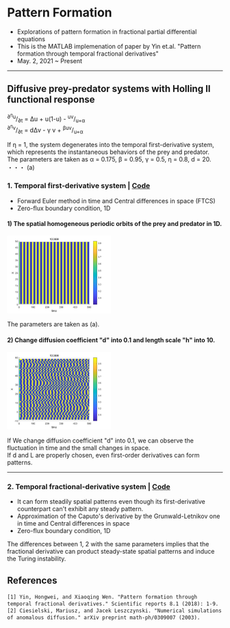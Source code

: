 # Pattern Formation
- Explorations of pattern formation in fractional partial differential equations
- This is the MATLAB implemenation of paper by Yin et.al. "Pattern formation through temporal fractional derivatives"
- May. 2, 2021 ~ Present

----------
## Diffusive prey-predator systems with Holling II functional response
<sup>∂<sup>&eta;</sup>u</sup>/<sub>∂t</sub> = &Delta;u  + u(1-u) - <sup>uv</sup>/<sub>u+&alpha;</sub>  
<sup>∂<sup>&eta;</sup>v</sup>/<sub>∂t</sub> = d&Delta;v  - &gamma; v + <sup>&beta;uv</sup>/<sub>u+&alpha;</sub>

If &eta; = 1, the system degenerates into the temporal first-derivative system, which represents the instantaneous behaviors of the prey and predator.   
The parameters are taken as &alpha; = 0.175, &beta; = 0.95, &gamma; = 0.5, &eta; = 0.8, d = 20. ・・・ (a)
  
### 1. Temporal **first**-derivative system | [Code](https://github.com/OH-Seoyoung/Pattern_Formation/blob/master/Diffusive_prey-predator_systems/First_derivative.m)  
- Forward Euler method in time and Central differences in space (FTCS)
- Zero-flux boundary condition, 1D
  
#### 1) The spatial homogeneous periodic orbits of the prey and predator in 1D.
<div align="">
<img src="https://github.com/OH-Seoyoung/Pattern_Formation/blob/master/Diffusive_prey-predator_systems/figs/orig.jpg?raw=True" width="48%"> <br>
</div>  
  
The parameters are taken as (a).

#### 2) Change diffusion coefficient "d" into 0.1 and length scale "h" into 10.
<div align="">
<img src="https://github.com/OH-Seoyoung/Pattern_Formation/blob/master/Diffusive_prey-predator_systems/figs/change_d_L.jpg?raw=True" width="48%"> <br>
</div>  
  
If We change diffusion coefficient "d" into 0.1, we can observe the fluctuation in time and the small changes in space.  
If d and L are properly chosen, even first-order derivatives can form patterns.  

-----------  
### 2. Temporal **fractional**-derivative system | [Code](https://github.com/OH-Seoyoung/Pattern_Formation/blob/master/Diffusive_prey-predator_systems/Fractional_derivative.m)  
- It can form steadily spatial patterns even though its first-derivative counterpart can't exhibit any steady pattern.
- Approximation of the Caputo's derivative by the Grunwald-Letnikov one in time and Central differences in space
- Zero-flux boundary condition, 1D

The differences between 1, 2 with the same parameters implies that the fractional derivative can product steady-state spatial patterns and induce the Turing instability.
  
## References
```
[1] Yin, Hongwei, and Xiaoqing Wen. "Pattern formation through temporal fractional derivatives." Scientific reports 8.1 (2018): 1-9.
[2] Ciesielski, Mariusz, and Jacek Leszczynski. "Numerical simulations of anomalous diffusion." arXiv preprint math-ph/0309007 (2003).
```
